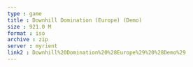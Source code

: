 ```yaml
---
type : game
title : Downhill Domination (Europe) (Demo)
size : 921.0 M
format : iso
archive : zip
server : myrient
link2 : Downhill%20Domination%20%28Europe%29%20%28Demo%29
---
```

